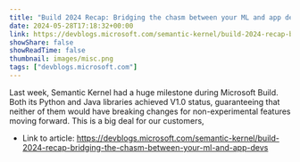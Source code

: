 ```yaml
---
title: "Build 2024 Recap: Bridging the chasm between your ML and app devs"
date: 2024-05-28T17:18:32+00:00
link: https://devblogs.microsoft.com/semantic-kernel/build-2024-recap-bridging-the-chasm-between-your-ml-and-app-devs
showShare: false
showReadTime: false
thumbnail: images/misc.png
tags: ["devblogs.microsoft.com"]
---
```

Last week, Semantic Kernel had a huge milestone during Microsoft Build. Both its Python and Java libraries achieved V1.0 status, guaranteeing that neither of them would have breaking changes for non-experimental features moving forward. This is a big deal for our customers,

- Link to article: https://devblogs.microsoft.com/semantic-kernel/build-2024-recap-bridging-the-chasm-between-your-ml-and-app-devs